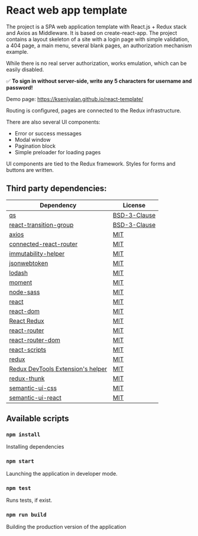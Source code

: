 # React web app template

The project is a SPA web application template with React.js + Redux stack and Axios as Middleware. It is based on create-react-app.
The project contains a layout skeleton of a site with a login page with simple validation, a 404 page, a main menu, several blank pages, an authorization mechanism example.

While there is no real server authorization, works emulation, which can be easily disabled.

:white_check_mark: **To sign in without server-side, write any 5 characters for username and password!**

Demo page: https://kseniyalan.github.io/react-template/

Routing is configured, pages are connected to the Redux infrastructure.

There are also several UI components:

* Error or success messages
* Modal window
* Pagination block
* Simple preloader for loading pages

UI components are tied to the Redux framework. Styles for forms and buttons are written.

## Third party dependencies:

Dependency | License
----------------|----------------------
[qs](https://www.npmjs.com/package/qs)  | [BSD-3-Clause](https://github.com/ljharb/qs/blob/master/LICENSE.md)
[react-transition-group](https://www.npmjs.com/package/react-transition-group)  | [BSD-3-Clause](https://github.com/reactjs/react-transition-group/blob/master/LICENSE)
[axios](https://www.npmjs.com/package/axios)  | [MIT](https://github.com/axios/axios/blob/HEAD/LICENSE)
[connected-react-router](https://www.npmjs.com/package/connected-react-router)  | [MIT](https://github.com/supasate/connected-react-router/blob/master/LICENSE.md)
[immutability-helper](https://www.npmjs.com/package/immutability-helper)  | [MIT](https://github.com/kolodny/immutability-helper/blob/master/LICENSE)
[jsonwebtoken](https://www.npmjs.com/package/jsonwebtoken)  | [MIT](https://github.com/auth0/node-jsonwebtoken/blob/HEAD/LICENSE)
[lodash](https://www.npmjs.com/package/lodash)  | [MIT](https://github.com/lodash/lodash/blob/master/LICENSE)
[moment](https://www.npmjs.com/package/moment)  | [MIT](https://github.com/moment/moment/blob/develop/LICENSE)
[node-sass](https://www.npmjs.com/package/node-sass)  | [MIT](https://github.com/sass/node-sass/blob/master/LICENSE)
[react](https://www.npmjs.com/package/react)  | [MIT](https://github.com/facebook/react/blob/master/LICENSE)
[react-dom](https://www.npmjs.com/package/react-dom)  | [MIT](https://github.com/facebook/react/blob/master/LICENSE)
[React Redux](https://www.npmjs.com/package/react-redux)  | [MIT](https://github.com/reduxjs/react-redux/blob/HEAD/LICENSE.md)
[react-router](https://www.npmjs.com/package/react-router)  | [MIT](https://github.com/ReactTraining/react-router/blob/master/LICENSE)
[react-router-dom](https://www.npmjs.com/package/react-router-dom)  | [MIT](https://github.com/ReactTraining/react-router/blob/master/LICENSE)
[react-scripts](https://www.npmjs.com/package/react-scripts)  | [MIT](https://github.com/facebook/create-react-app/blob/master/LICENSE)
[redux](https://www.npmjs.com/package/redux)  | [MIT](https://github.com/reduxjs/redux/blob/HEAD/LICENSE.md)
[Redux DevTools Extension's helper](https://www.npmjs.com/package/redux-devtools-extension)  | [MIT](https://github.com/zalmoxisus/redux-devtools-extension/blob/master/LICENSE)
[redux-thunk](https://www.npmjs.com/package/redux-thunk)  | [MIT](https://github.com/reduxjs/redux-thunk/blob/master/LICENSE.md)
[semantic-ui-css](https://www.npmjs.com/package/semantic-ui-css)  | [MIT](https://github.com/Semantic-Org/Semantic-UI-CSS/blob/master/LICENSE)
[semantic-ui-react](https://www.npmjs.com/package/semantic-ui-react)  | [MIT](https://github.com/Semantic-Org/Semantic-UI-React/blob/master/LICENSE.md)

## Available scripts

### `npm install`

Installing dependencies

### `npm start`

Launching the application in developer mode.

### `npm test`

Runs tests, if exist.

### `npm run build`

Building the production version of the application
